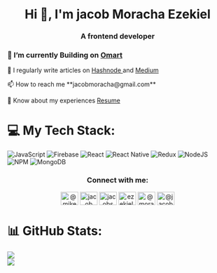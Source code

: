 <h1 align="center">Hi 👋, I'm jacob Moracha Ezekiel</h1>
<h3 align="center">A  frontend developer </h3>
<h3> 🔭 I’m currently Building on <a href="https://omart.co.ke"> Omart </a></h3>

<p>📝 I regularly write articles on <a href="https://hashnode.com/@Moracha"> Hashnode </a> and <a href="https://medium.com/@jacobmoracha"> Medium </a></p>
<p>
📫 How to reach me **jacobmoracha@gmail.com**
</p>
<p>
 📄 Know about my experiences  <a href="https://app.flowcv.io/resume-feedback/yCnVVcsrDR45Prys5k37G"> Resume </a>
</p>

# 💻 My Tech Stack:
![JavaScript](https://img.shields.io/badge/javascript-%23323330.svg?style=for-the-badge&logo=javascript&logoColor=%23F7DF1E) ![Firebase](https://img.shields.io/badge/firebase-%23039BE5.svg?style=for-the-badge&logo=firebase) ![React](https://img.shields.io/badge/react-%2320232a.svg?style=for-the-badge&logo=react&logoColor=%2361DAFB) ![React Native](https://img.shields.io/badge/react_native-%2320232a.svg?style=for-the-badge&logo=react&logoColor=%2361DAFB) ![Redux](https://img.shields.io/badge/redux-%23593d88.svg?style=for-the-badge&logo=redux&logoColor=white) ![NodeJS](https://img.shields.io/badge/node.js-6DA55F?style=for-the-badge&logo=node.js&logoColor=white) ![NPM](https://img.shields.io/badge/NPM-%23000000.svg?style=for-the-badge&logo=npm&logoColor=white) ![MongoDB](https://img.shields.io/badge/MongoDB-%234ea94b.svg?style=for-the-badge&logo=mongodb&logoColor=white) 	
<!-- ![Figma](https://img.shields.io/badge/figma-%23F24E1E.svg?style=for-the-badge&logo=figma&logoColor=white) -->

<h3 align="center">Connect with me:</h3>
<p align="center">
<a href="https://twitter.com/@mjke" target="blank"><img align="center" src="https://raw.githubusercontent.com/rahuldkjain/github-profile-readme-generator/master/src/images/icons/Social/twitter.svg" alt="@mjke" height="30" width="40" /></a>
<a href="https://linkedin.com/in/jacob moracha" target="blank"><img align="center" src="https://raw.githubusercontent.com/rahuldkjain/github-profile-readme-generator/master/src/images/icons/Social/linked-in-alt.svg" alt="jacob moracha" height="30" width="40" /></a>
<a href="https://fb.com/jacobs ezekiel" target="blank"><img align="center" src="https://raw.githubusercontent.com/rahuldkjain/github-profile-readme-generator/master/src/images/icons/Social/facebook.svg" alt="jacobs ezekiel" height="30" width="40" /></a>
<a href="https://instagram.com/ezekiel.jacobs" target="blank"><img align="center" src="https://raw.githubusercontent.com/rahuldkjain/github-profile-readme-generator/master/src/images/icons/Social/instagram.svg" alt="ezekiel.jacobs" height="30" width="40" /></a>
<a href="https://hashnode.com/@moracha" target="blank"><img align="center" src="https://raw.githubusercontent.com/rahuldkjain/github-profile-readme-generator/master/src/images/icons/Social/hashnode.svg" alt="@moracha" height="30" width="40" /></a>
<a href="https://medium.com/@jacobmoracha" target="blank"><img align="center" src="https://raw.githubusercontent.com/rahuldkjain/github-profile-readme-generator/master/src/images/icons/Social/medium.svg" alt="@jacobmoracha" height="30" width="40" /></a>
</p>

# 📊 GitHub Stats:
![](https://github-readme-stats.vercel.app/api?username=jacob-d242&theme=radical&hide_border=false&include_all_commits=true&count_private=true)<br/>
![](https://github-readme-streak-stats.herokuapp.com/?user=jacob-d242&theme=radical&hide_border=false)<br/>

